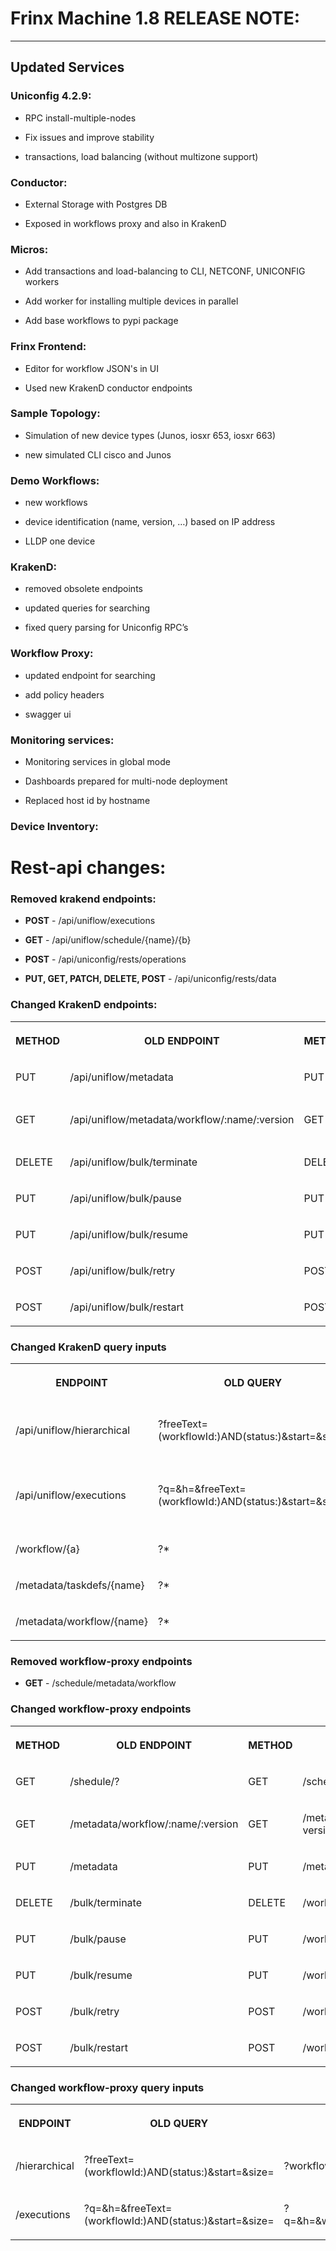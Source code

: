 # Frinx Machine 1.8 RELEASE NOTE:
-----------------

## Updated Services
### Uniconfig 4.2.9:

*   RPC install-multiple-nodes
    
*   Fix issues and improve stability
    
*   transactions, load balancing (without multizone support)
    

### Conductor:

*   External Storage with Postgres DB
    
*   Exposed in workflows proxy and also in KrakenD
    

### Micros:

*   Add transactions and load-balancing to CLI, NETCONF, UNICONFIG workers
    
*   Add worker for installing multiple devices in parallel
    
*   Add base workflows to pypi package
    

### Frinx Frontend:

*   Editor for workflow JSON's in UI
    
*   Used new KrakenD conductor endpoints
    

### Sample Topology:

*   Simulation of new device types (Junos,  iosxr 653, iosxr 663)
    
*   new simulated CLI cisco and Junos
    

### Demo Workflows:

*   new workflows
    
*   device identification (name, version, …) based on IP address
    
*   LLDP one device
    

### KrakenD:

*   removed obsolete endpoints
    
*   updated queries for searching
    
*   fixed query parsing for Uniconfig RPC’s
    

### Workflow Proxy:

*   updated endpoint for searching
    
*   add policy headers
    
*   swagger ui
    

### Monitoring services:

*   Monitoring services in global mode
    
*   Dashboards prepared for multi-node deployment
    
*   Replaced host id by hostname
    

### Device Inventory:

###   

Rest-api changes:
=================

### Removed krakend endpoints:

*   **POST** - /api/uniflow/executions
    
*   **GET** - /api/uniflow/schedule/{name}/{b}
    
*   **POST** - /api/uniconfig/rests/operations
    
*   **PUT, GET, PATCH, DELETE, POST** - /api/uniconfig/rests/data
    

### Changed KrakenD endpoints:

<table data-layout="full-width" data-local-id="b5b465ff-93a0-439f-9c10-c17c09c1dcc2" class="confluenceTable"><colgroup><col style="width: 231.0px;"><col style="width: 734.0px;"><col style="width: 111.0px;"><col style="width: 724.0px;"></colgroup><tbody><tr><th class="confluenceTh"><p><strong>METHOD</strong></p></th><th class="confluenceTh"><p><strong>OLD ENDPOINT</strong></p></th><th class="confluenceTh"><p><strong>METHOD</strong></p></th><th class="confluenceTh"><p><strong>NEW ENDPOINT</strong></p></th></tr><tr><td class="confluenceTd"><p>PUT</p></td><td class="confluenceTd"><p>/api/uniflow/metadata</p></td><td class="confluenceTd"><p>PUT</p></td><td class="confluenceTd"><p>/api/uniflow/metadata/workflow</p></td></tr><tr><td class="confluenceTd"><p>GET</p></td><td class="confluenceTd"><p>/api/uniflow/metadata/workflow/:name/:version</p></td><td class="confluenceTd"><p>GET</p></td><td class="confluenceTd"><p>/api/uniflow/metadata/workflow/{name}?version=</p></td></tr><tr><td class="confluenceTd"><p>DELETE</p></td><td class="confluenceTd"><p>/api/uniflow/bulk/terminate</p></td><td class="confluenceTd"><p>DELETE</p></td><td class="confluenceTd"><p>/api/uniflow/workflow/bulk/terminate</p></td></tr><tr><td class="confluenceTd"><p>PUT</p></td><td class="confluenceTd"><p>/api/uniflow/bulk/pause</p></td><td class="confluenceTd"><p>PUT</p></td><td class="confluenceTd"><p>/api/uniflow/workflow/bulk/pause</p></td></tr><tr><td class="confluenceTd"><p>PUT</p></td><td class="confluenceTd"><p>/api/uniflow/bulk/resume</p></td><td class="confluenceTd"><p>PUT</p></td><td class="confluenceTd"><p>/api/uniflow/workflow/bulk/resume</p></td></tr><tr><td class="confluenceTd"><p>POST</p></td><td class="confluenceTd"><p>/api/uniflow/bulk/retry</p></td><td class="confluenceTd"><p>POST</p></td><td class="confluenceTd"><p>/api/uniflow/workflow/bulk/retry</p></td></tr><tr><td class="confluenceTd"><p>POST</p></td><td class="confluenceTd"><p>/api/uniflow/bulk/restart</p></td><td class="confluenceTd"><p>POST</p></td><td class="confluenceTd"><p>/api/uniflow/workflow/bulk/restart</p></td></tr></tbody></table>

### Changed KrakenD query inputs

<table data-layout="full-width" data-local-id="5c679ae8-0c97-4b4c-a589-fd8917db2b87" class="confluenceTable"><colgroup><col style="width: 605.0px;"><col style="width: 577.0px;"><col style="width: 618.0px;"></colgroup><tbody><tr><th class="confluenceTh"><p><strong>ENDPOINT</strong></p></th><th class="confluenceTh"><p><strong>OLD QUERY</strong></p></th><th class="confluenceTh"><p><strong>NEW QUERY</strong></p></th></tr><tr><td class="confluenceTd"><p>/api/uniflow/hierarchical</p></td><td class="confluenceTd"><p>?freeText=(workflowId:)AND(status:)&amp;start=&amp;size=</p></td><td class="confluenceTd"><p>?workflowId=&amp;status=&amp;start=&amp;size=&amp;order=</p><p>order inputs : DESC (default), ASC</p></td></tr><tr><td class="confluenceTd"><p>/api/uniflow/executions</p></td><td class="confluenceTd"><p>?q=&amp;h=&amp;freeText=(workflowId:)AND(status:)&amp;start=&amp;size=</p></td><td class="confluenceTd"><p>?q=&amp;h=&amp;workflowId=&amp;status=&amp;start=&amp;size=&amp;order=</p><p>order inputs : DESC (default), ASC</p></td></tr><tr><td class="confluenceTd"><p>/workflow/{a}</p></td><td class="confluenceTd"><p>?*</p></td><td class="confluenceTd"><p>?includeTask=</p></td></tr><tr><td class="confluenceTd"><p>/metadata/taskdefs/{name}</p></td><td class="confluenceTd"><p>?*</p></td><td class="confluenceTd"><p>?archiveWorfklow=</p></td></tr><tr><td class="confluenceTd"><p>/metadata/workflow/{name}</p></td><td class="confluenceTd"><p>?*</p></td><td class="confluenceTd"><p>?version=</p></td></tr></tbody></table>

### Removed workflow-proxy endpoints

*   **GET** - /schedule/metadata/workflow
    

### Changed workflow-proxy endpoints

<table data-layout="full-width" data-local-id="d7a2dfd7-0839-48c9-8d57-aa31f3e595fe" class="confluenceTable"><colgroup><col style="width: 231.0px;"><col style="width: 734.0px;"><col style="width: 111.0px;"><col style="width: 724.0px;"></colgroup><tbody><tr><th class="confluenceTh"><p><strong>METHOD</strong></p></th><th class="confluenceTh"><p><strong>OLD ENDPOINT</strong></p></th><th class="confluenceTh"><p><strong>METHOD</strong></p></th><th class="confluenceTh"><p><strong>NEW ENDPOINT</strong></p></th></tr><tr><td class="confluenceTd"><p>GET</p></td><td class="confluenceTd"><p>/shedule/?</p></td><td class="confluenceTd"><p>GET</p></td><td class="confluenceTd"><p>/schedule</p></td></tr><tr><td class="confluenceTd"><p>GET</p></td><td class="confluenceTd"><p>/metadata/workflow/:name/:version</p></td><td class="confluenceTd"><p>GET</p></td><td class="confluenceTd"><p>/metadata/workflow/{name}?version=</p></td></tr><tr><td class="confluenceTd"><p>PUT</p></td><td class="confluenceTd"><p>/metadata</p></td><td class="confluenceTd"><p>PUT</p></td><td class="confluenceTd"><p>/metadata/workflow</p></td></tr><tr><td class="confluenceTd"><p>DELETE</p></td><td class="confluenceTd"><p>/bulk/terminate</p></td><td class="confluenceTd"><p>DELETE</p></td><td class="confluenceTd"><p>/workflow/bulk/terminate</p></td></tr><tr><td class="confluenceTd"><p>PUT</p></td><td class="confluenceTd"><p>/bulk/pause</p></td><td class="confluenceTd"><p>PUT</p></td><td class="confluenceTd"><p>/workflow/bulk/pause</p></td></tr><tr><td class="confluenceTd"><p>PUT</p></td><td class="confluenceTd"><p>/bulk/resume</p></td><td class="confluenceTd"><p>PUT</p></td><td class="confluenceTd"><p>/workflow/bulk/resume</p></td></tr><tr><td class="confluenceTd"><p>POST</p></td><td class="confluenceTd"><p>/bulk/retry</p></td><td class="confluenceTd"><p>POST</p></td><td class="confluenceTd"><p>/workflow/bulk/retry</p></td></tr><tr><td class="confluenceTd"><p>POST</p></td><td class="confluenceTd"><p>/bulk/restart</p></td><td class="confluenceTd"><p>POST</p></td><td class="confluenceTd"><p>/workflow/bulk/restart</p></td></tr></tbody></table>

### Changed workflow-proxy query inputs

<table data-layout="full-width" data-local-id="1ef74ee3-665e-4f01-8ce4-2a4b45a3f0c4" class="confluenceTable"><colgroup><col style="width: 605.0px;"><col style="width: 577.0px;"><col style="width: 618.0px;"></colgroup><tbody><tr><th class="confluenceTh"><p><strong>ENDPOINT</strong></p></th><th class="confluenceTh"><p><strong>OLD QUERY</strong></p></th><th class="confluenceTh"><p><strong>NEW QUERY</strong></p></th></tr><tr><td class="confluenceTd"><p>/hierarchical</p></td><td class="confluenceTd"><p>?freeText=(workflowId:)AND(status:)&amp;start=&amp;size=</p></td><td class="confluenceTd"><p>?workflowId=&amp;status=&amp;start=&amp;size=</p></td></tr><tr><td class="confluenceTd"><p>/executions</p></td><td class="confluenceTd"><p>?q=&amp;h=&amp;freeText=(workflowId:)AND(status:)&amp;start=&amp;size=</p></td><td class="confluenceTd"><p>?q=&amp;h=&amp;workflowId=&amp;status=&amp;start=&amp;size=</p></td></tr></tbody></table>